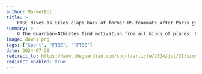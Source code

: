```yaml
---
author: MarketBot
title: >
    FTSE dives as Biles claps back at former US teammate after Paris gold
summary: >
    © The Guardian—Athletes find motivation from all kinds of places. For Simone Biles, at least some of the bulletin-board material that inspired her in Tuesday’s women’s gymnastics team final came from a familiar face.
image: down1.png
tags: ["Sport", "FTSE", "^FTSE"]
date: 2024-07-30
redirect_to: https://www.theguardian.com/sport/article/2024/jul/31/simone-biles-mykayla-skinner-instagram-gymnastics-olympics-paris
redirect_enabled: true
---
```

